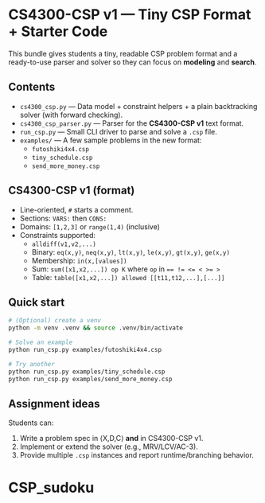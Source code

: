 # CS4300-CSP v1 — Tiny CSP Format + Starter Code

This bundle gives students a tiny, readable CSP problem format and a ready-to-use parser and solver so they can focus on **modeling** and **search**.

## Contents
- `cs4300_csp.py` — Data model + constraint helpers + a plain backtracking solver (with forward checking).
- `cs4300_csp_parser.py` — Parser for the **CS4300-CSP v1** text format.
- `run_csp.py` — Small CLI driver to parse and solve a `.csp` file.
- `examples/` — A few sample problems in the new format:
  - `futoshiki4x4.csp`
  - `tiny_schedule.csp`
  - `send_more_money.csp`

## CS4300-CSP v1 (format)
- Line-oriented, `#` starts a comment.
- Sections: `VARS:` then `CONS:`
- Domains: `[1,2,3]` or `range(1,4)` (inclusive)
- Constraints supported:
  - `alldiff(v1,v2,...)`
  - Binary: `eq(x,y)`, `neq(x,y)`, `lt(x,y)`, `le(x,y)`, `gt(x,y)`, `ge(x,y)`
  - Membership: `in(x,[values])`
  - Sum: `sum([x1,x2,...]) op K` where `op` in `== != <= < >= >`
  - Table: `table([x1,x2,...]) allowed [[t11,t12,...],[...]]`

## Quick start
```bash
# (Optional) create a venv
python -m venv .venv && source .venv/bin/activate

# Solve an example
python run_csp.py examples/futoshiki4x4.csp

# Try another
python run_csp.py examples/tiny_schedule.csp
python run_csp.py examples/send_more_money.csp
```

## Assignment ideas
Students can:
1) Write a problem spec in ⟨X,D,C⟩ **and** in CS4300-CSP v1.
2) Implement or extend the solver (e.g., MRV/LCV/AC-3).
3) Provide multiple `.csp` instances and report runtime/branching behavior.
# CSP_sudoku
